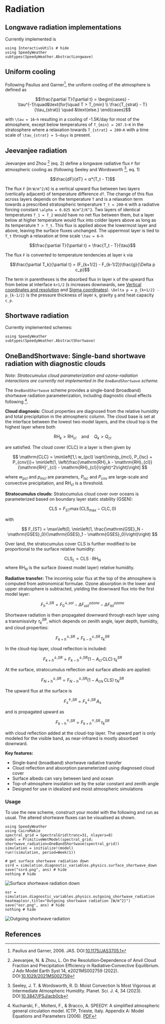 # Radiation

## Longwave radiation implementations

Currently implemented is

```@example radiation
using InteractiveUtils # hide
using SpeedyWeather
subtypes(SpeedyWeather.AbstractLongwave)
```

## Uniform cooling

Following Paulius and Garner[^PG06], the uniform cooling of the atmosphere
is defined as

```math
\frac{\partial T}{\partial t} = \begin{cases} - \tau^{-1}\quad&\text{for}\quad T > T_{min} \\
                                            \frac{T_{strat} - T}{\tau_{strat}} \quad &\text{else.} \end{cases}
```

with ``\tau = 16~h`` resulting in a cooling of -1.5K/day for most of the atmosphere,
except below temperatures of ``T_{min} = 207.5~K`` in the stratosphere where a
relaxation towards ``T_{strat} = 200~K`` with a time scale of ``\tau_{strat} = 5~days``
is present.

## Jeevanjee radiation

Jeevanjee and Zhou [^JZ22] (eq. 2) define a longwave radiative flux ``F`` for atmospheric cooling
as (following Seeley and Wordsworth [^SW23], eq. 1)

```math
\frac{dF}{dT} = α*(T_t - T)
```

The flux ``F`` (in ``W/m^2/K``) is a vertical upward flux between two layers (vertically adjacent)
of temperature difference ``dT``. The change of this flux across layers depends on the temperature
``T`` and is a relaxation term towards a prescribed stratospheric temperature ``T_t = 200~K`` with
a radiative forcing constant ``\alpha = 0.025 W/m^2/K^2``. Two layers of identical temperatures
``T_1 = T_2`` would have no net flux between them, but a layer below at higher temperature would
flux into colder layers above as long as its temperature ``T > T_t``. This flux is applied above
the lowermost layer and above, leaving the surface fluxes unchanged. The uppermost layer is tied
to ``T_t`` through a relaxation at time scale ``\tau = 6~h``

```math
\frac{\partial T}{\partial t} = \frac{T_t - T}{\tau}
```

The flux ``F`` is converted to temperature tendencies at layer ``k`` via

```math
\frac{\partial T_k}{\partial t} = (F_{k+1/2} - F_{k-1/2})\frac{g}{\Delta p c_p}
```

The term in parentheses is the absorbed flux in layer ``k`` of the upward
flux from below at interface ``k+1/2`` (``k`` increases downwards, see
[Vertical coordinates and resolution](@ref) and [Sigma coordinates](@ref)).
``\Delta p = p_{k+1/2} - p_{k-1/2}`` is the pressure thickness of layer ``k``,
gravity ``g`` and heat capacity ``c_p``.

## Shortwave radiation

Currently implemented schemes:

```@example radiation
using SpeedyWeather
subtypes(SpeedyWeather.AbstractShortwave)
```

## OneBandShortwave: Single-band shortwave radiation with diagnostic clouds

*Note: Stratocumulus cloud parameterization and ozone-radiation interactions are currently not implemented in the `OneBandShortwave` scheme.*

The `OneBandShortwave` scheme provides a single-band (broadband) shortwave radiation parameterization, including diagnostic cloud effects following [^KMB06].

**Cloud diagnosis:**
Cloud properties are diagnosed from the relative humidity and total precipitation in the atmospheric column. The cloud base is set at the interface between the lowest two model layers, and the cloud top is the highest layer where both

$$
\mathrm{RH}_k > \mathrm{RH}_{cl} \quad \text{and} \quad Q_k > Q_{cl}
$$

are satisfied. The cloud cover (CLC) in a layer is then given by

$$
\mathrm{CLC} = \min\left[1,\ w_{pcl} \sqrt{\min(p_{mcl}, P_{lsc} + P_{cnv})}+ \min\left(1, \left(\frac{\mathrm{RH}_k - \mathrm{RH}_{cl}}{\mathrm{RH}'_{cl} - \mathrm{RH}_{cl}}\right)^2\right)\right]
$$

where $w_{pcl}$ and $p_{mcl}$ are parameters, $P_{lsc}$ and $P_{cnv}$ are large-scale and convective precipitation, and $\mathrm{RH}_{cl}$ is a threshold.

**Stratocumulus clouds:**
Stratocumulus cloud cover over oceans is parameterized based on boundary layer static stability (GSEN):

$$
\mathrm{CLS} = F_{ST} \max(\mathrm{CLS}_{\max} - \mathrm{CLC}, 0)
$$

with

$$
F_{ST} = \max\left(0, \min\left(1, \frac{\mathrm{GSE}_N - \mathrm{GSES}_0}{\mathrm{GSES}_1 - \mathrm{GSES}_0}\right)\right)
$$

Over land, the stratocumulus cover $\mathrm{CLS}$ is further modified to be proportional to the surface relative humidity:

$$
\mathrm{CLS}_L = \mathrm{CLS} \cdot \mathrm{RH}_N
$$
where $\mathrm{RH}_N$ is the surface (lowest model layer) relative humidity.

**Radiative transfer:**
The incoming solar flux at the top of the atmosphere is computed from astronomical formulae. Ozone absorption in the lower and upper stratosphere is subtracted, yielding the downward flux into the first model layer:

$$
F_{h}^{\downarrow, SR} = F_{0}^{\downarrow, sol} - \Delta F_{ust}^{ozone} - \Delta F_{lst}^{ozone}
$$

Shortwave radiation is then propagated downward through each layer using a transmissivity $\tau_{k}^{SR}$, which depends on zenith angle, layer depth, humidity, and cloud properties:

$$
F_{k+h}^{\downarrow, SR} = F_{k-h}^{\downarrow, SR} \, \tau_k^{SR}
$$

In the cloud-top layer, cloud reflection is included:

$$
F_{k+h}^{\downarrow, SR} = F_{k-h}^{\downarrow, SR} (1 - A_{cl} \, \mathrm{CLC}) \, \tau_{k}^{SR}
$$

At the surface, stratocumulus reflection and surface albedo are applied:

$$
F_{N+h}^{\downarrow, SR} = F_{N-h}^{\downarrow, SR} (1 - A_{cls} \, \mathrm{CLS}) \, \tau_{N}^{SR}
$$

The upward flux at the surface is

$$
F_{s}^{\uparrow, SR} = F_{s}^{\downarrow, SR} \, A_s
$$

and is propagated upward as

$$
F_{k-h}^{\uparrow, SR} =  F_{k+h}^{\uparrow, SR} \, \tau_{k}^{SR}
$$

with cloud reflection added at the cloud-top layer. The upward part is only modeled for the visible band, as near-infrared is mostly absorbed downward.

**Key features:**

- Single-band (broadband) shortwave radiative transfer
- Cloud reflection and absorption parameterized using diagnosed cloud cover
- Surface albedo can vary between land and ocean
- Top-of-atmosphere insolation set by the solar constant and zenith angle
- Designed for use in idealized and moist atmospheric simulations

### Usage

To use the new scheme, construct your model with the following and run as usual.
The altered shortwave fluxes can be visualised as shown.

```@example radiation
using SpeedyWeather
using CairoMakie
spectral_grid = SpectralGrid(trunc=31, nlayers=8)
model = PrimitiveWetModel(spectral_grid; shortwave_radiation=OneBandShortwave(spectral_grid))
simulation = initialize!(model)
run!(simulation, period=Week(1))

# get surface shortwave radiation down
ssrd = simulation.diagnostic_variables.physics.surface_shortwave_down
save("ssrd.png", ans) # hide
nothing # hide
```

![Surface shortwave radiation down](ssrd.png)

```@example radiation
osr = simulation.diagnostic_variables.physics.outgoing_shortwave_radiation
heatmap(osr,title="Outgoing shortwave radiation [W/m^2]")
save("osr.png", ans) # hide
nothing # hide
```

![Outgoing shortwave radiation](osr.png)

## References

[^PG06]: Paulius and Garner, 2006. JAS. DOI:[10.1175/JAS3705.1](https://doi.org/10.1175/JAS3705.1)

[^SW23]: Seeley, J. T. & Wordsworth, R. D. Moist Convection Is Most Vigorous at Intermediate Atmospheric Humidity. Planet. Sci. J. 4, 34 (2023). DOI:[10.3847/PSJ/acb0cb](https://doi.org/10.3847/PSJ/acb0cb)

[^JZ22]: Jeevanjee, N. & Zhou, L. On the Resolution‐Dependence of Anvil Cloud Fraction and Precipitation Efficiency in Radiative‐Convective Equilibrium. J Adv Model Earth Syst 14, e2021MS002759 (2022). DOI:[10.1029/2021MS002759](https://doi.org/10.1029/2021MS002759)

[^KMB06]: Kucharski, F., Molteni, F., & Bracco, A. SPEEDY: A simplified atmospheric general circulation model. ICTP, Trieste, Italy. Appendix A: Model Equations and Parameters (2006). [PDF](https://users.ictp.it/~kucharsk/speedy_description/km_ver41_appendixA.pdf)
